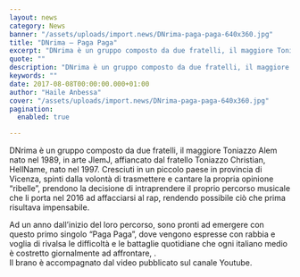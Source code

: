 ```yaml
---
layout: news
category: News
banner: "/assets/uploads/import.news/DNrima-paga-paga-640x360.jpg"
title: "DNrima – Paga Paga"
excerpt: "DNrima è un gruppo composto da due fratelli, il maggiore Toniazzo Alem nato nel 1989, in arte JlemJ, affiancato dal fratello Toniazzo Christian, HellName, nato nel 1997. Cresciuti in un piccolo paese in provincia di Vicenza, spinti dalla volontà di trasmettere e cantare la propria opinione “ribelle”, prendono la decisione di intraprendere il proprio percorso [&hellip"
quote: ""
description: "DNrima è un gruppo composto da due fratelli, il maggiore Toniazzo Alem nato nel 1989, in arte JlemJ, affiancato dal fratello Toniazzo Christian, HellName, nato nel 1997. Cresciuti in un piccolo paese in provincia di Vicenza, spinti dalla volontà di trasmettere e cantare la propria opinione “ribelle”, prendono la decisione di intraprendere il proprio percorso [&hellip"
keywords: ""
date: 2017-08-08T00:00:00.000+01:00
author: "Haile Anbessa"
cover: "/assets/uploads/import.news/DNrima-paga-paga-640x360.jpg"
pagination:
  enabled: true

---
```


DNrima è un gruppo composto da due fratelli, il maggiore Toniazzo Alem nato nel 1989, in arte JlemJ, affiancato dal fratello Toniazzo Christian, HellName, nato nel 1997\. Cresciuti in un piccolo paese in provincia di Vicenza, spinti dalla volontà di trasmettere e cantare la propria opinione “ribelle”, prendono la decisione di intraprendere il proprio percorso musicale che li porta nel 2016 ad affacciarsi al rap, rendendo possibile ciò che prima risultava impensabile.

Ad un anno dall’inizio del loro percorso, sono pronti ad emergere con questo primo singolo “Paga Paga”, dove vengono espresse con rabbia e voglia di rivalsa le difficoltà e le battaglie quotidiane che ogni italiano medio è costretto giornalmente ad affrontare, .  
Il brano è accompagnato dal video pubblicato sul canale Youtube.